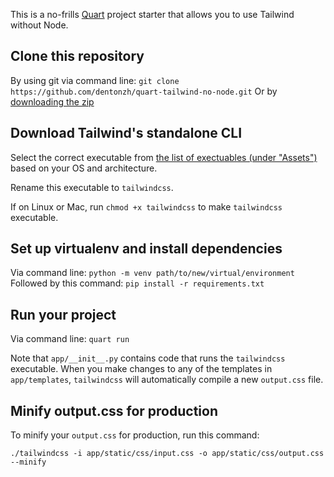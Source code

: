 This is a no-frills [Quart](https://quart.palletsprojects.com/en/latest/index.html) project starter that allows you to use Tailwind without Node.



## Clone this repository

By using git via command line: `git clone https://github.com/dentonzh/quart-tailwind-no-node.git`
Or by [downloading the zip](https://github.com/dentonzh/quart-tailwind-no-node/archive/refs/heads/main.zip)

## Download Tailwind's standalone CLI

Select the correct executable from [the list of exectuables (under "Assets")](https://github.com/tailwindlabs/tailwindcss/releases) based on your OS and architecture.

Rename this executable to `tailwindcss`.

If on Linux or Mac, run `chmod +x tailwindcss` to make `tailwindcss` executable.

## Set up virtualenv and install dependencies

Via command line: `python -m venv path/to/new/virtual/environment`
Followed by this command: `pip install -r requirements.txt`

## Run your project

Via command line: `quart run`

Note that `app/__init__.py` contains code that runs the `tailwindcss` executable. When you make changes to any of the templates in `app/templates`, `tailwindcss` will automatically compile a new `output.css` file.

## Minify output.css for production

To minify your `output.css` for production, run this command:

`./tailwindcss -i app/static/css/input.css -o app/static/css/output.css --minify`

